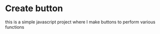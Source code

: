 # Create button
this is a simple javascript project where I make buttons to perform various functions
